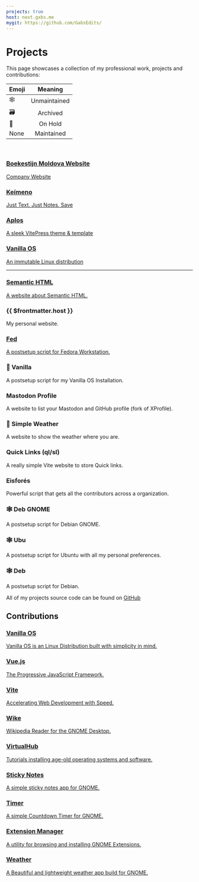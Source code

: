 ```yaml
---
projects: true
host: next.gxbs.me
mygit: https://github.com/GabsEdits/
---
```


# Projects

This page showcases a collection of my professional work, projects and contributions:

<div class="small">

| Emoji   |   Meaning    |
| ------- | :----------: |
| 🕸️      | Unmaintained |
| 🗃️      | Archived     |
| 🛌      | On Hold      |
| None    | Maintained   |

</div>

<br>

<div class="projects-container">
    <a class="projects projects-special shining-effect" href="https://boekestijn.md">
        <h3>Boekestijn Moldova Website</h3>
        <p>Company Website</p>
    </a>
    <a class="projects projects-special" href="https://gabs.eu.org/keimeno">
        <h3>Keímeno</h3>
        <p>Just Text. Just Notes. Save</p>
    </a>
    <a class="projects projects-special" href="https://aplos.gxbs.me">
        <h3>Aplos</h3>
        <p>A sleek VitePress theme & template</p>
    </a>
    <a class="projects projects-special" href="https://vanillaos.org">
        <h3>Vanilla OS</h3>
        <p>An immutable Linux distribution</p>
    </a>
</div>

---

<div class="projects-container">
    <a class="projects" href="https://semantichtml.github.io">
        <h3>Semantic HTML</h3>
        <p>A website about Semantic HTML.</p>
    </a>
    <a class="projects"  v-bind:href="'https://' + $frontmatter.host">
        <h3>{{ $frontmatter.host }}</h3>
        <p>My personal website.</p>
    </a>
    <a class="projects" href="https://fed-jet.vercel.app">
        <h3>Fed</h3>
        <p>A postsetup script for Fedora Workstation.</p>
    </a>
        <a class="projects"  v-bind:href="$frontmatter.mygit + 'vanilla'">
        <h3>🛌  Vanilla</h3>
        <p>A postsetup script for my Vanilla OS Installation.</p>
    </a>
    <a class="projects"  v-bind:href="$frontmatter.mygit + 'mastodonprofile'">
        <h3>Mastodon Profile</h3>
        <p>A website to list your Mastodon and GitHub profile (fork of XProfile).</p>
    </a>
    <a class="projects"  v-bind:href="$frontmatter.mygit + 'weather'">
        <h3>🛌 Simple Weather</h3>
        <p>A website to show the weather where you are.</p>
    </a>
    <a class="projects"  v-bind:href="$frontmatter.mygit + 'sl'">
        <h3>Quick Links (ql/sl)</h3>
        <p>A really simple Vite website to store Quick links.</p>
    </a>
    <a class="projects"  v-bind:href="$frontmatter.mygit + 'Eisfores'">
        <h3>Eisforés</h3>
        <p>Powerful script that gets all the contributors across a organization.</p>
    </a>
    <a class="projects"  v-bind:href="$frontmatter.mygit + 'deb-gnome'">
        <h3>🕸️ Deb GNOME</h3>
        <p>A postsetup script for Debian GNOME.</p>
    </a>
    <a class="projects"  v-bind:href="$frontmatter.mygit + 'ubu'">
        <h3>🕸️  Ubu</h3>
        <p>A postsetup script for Ubuntu with all my personal preferences.</p>
    </a>
    <a class="projects"  v-bind:href="$frontmatter.mygit + 'deb'">
        <h3>🕸️  Deb</h3>
        <p>A postsetup script for Debian.</p>
    </a>
</div>

All of my projects source code can be found on [GitHub](/findme)

## Contributions

<div class="projects-container">
    <a class="projects projects-special" href="https://vanillaos.org">
        <h3>Vanilla OS</h3>
        <p>Vanilla OS is an Linux Distribution built with simplicity in mind.</p>
    </a>
    <a class="projects" href="https://vuejs.org">
        <h3>Vue.js</h3>
        <p>The Progressive JavaScript Framework.</p>
    </a>
        <a class="projects" href="https://vitejs.dev/">
        <h3>Vite</h3>
        <p>Accelerating Web Development with Speed.</p>
    </a>
    <a class="projects" href="https://github.com/hugolabe/Wike">
        <h3>Wike</h3>
        <p>Wikipedia Reader for the GNOME Desktop.</p>
    </a>
    <a class="projects" href="https://github.com/InstallerLegacy/virtualhub">
        <h3>VirtualHub</h3>
        <p>Tutorials installing age-old operating systems and software.</p>
    </a>
    <a class="projects" href="https://github.com/vixalien/sticky">
        <h3>Sticky Notes</h3>
        <p> A simple sticky notes app for GNOME.</p>
    </a>
    <a class="projects" href="https://github.com/vikdevelop/timer">
        <h3>Timer</h3>
        <p>A simple Countdown Timer for GNOME.</p>
    </a>
    <a class="projects" href="https://github.com/mjakeman/extension-manager">
        <h3>Extension Manager</h3>
        <p> A utility for browsing and installing GNOME Extensions.</p>
    </a>
    <a class="projects" href="https://github.com/amit9838/weather">
        <h3>Weather</h3>
        <p>A Beautiful and lightweight weather app build for GNOME.</p>
    </a>
</div>